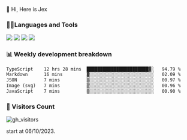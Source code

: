  👋 Hi, Here is Jex

 

### 🧑‍💻Languages and Tools

<code><a href="https://react.dev"><img src="https://api.iconify.design/logos:react.svg" /></a></code>
<code><a href="https://github.com/vuejs/core"><img src="https://api.iconify.design/logos:vue.svg" /></a></code> 
<code><a href="https://github.com/microsoft/TypeScript"><img src="https://api.iconify.design/logos:typescript-icon.svg" /></a></code>
<code><a href="https://threejs.org/"><img src="https://api.iconify.design/logos:threejs.svg" /></a></code>

### 📊 Weekly development breakdown

<!--START_SECTION:waka-->

```txt
TypeScript    12 hrs 28 mins  ███████████████████████▓░   94.79 %
Markdown      16 mins         ▓░░░░░░░░░░░░░░░░░░░░░░░░   02.09 %
JSON          7 mins          ▒░░░░░░░░░░░░░░░░░░░░░░░░   00.97 %
Image (svg)   7 mins          ▒░░░░░░░░░░░░░░░░░░░░░░░░   00.96 %
JavaScript    7 mins          ▒░░░░░░░░░░░░░░░░░░░░░░░░   00.90 %
```

<!--END_SECTION:waka-->


### 👀 Visitors Count

![gh_visitors](https://profile-counter.glitch.me/jexlau/count.svg)

start at 06/10/2023.

